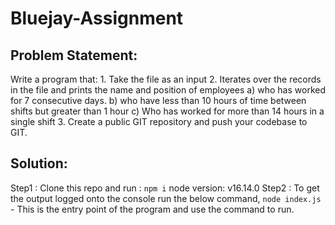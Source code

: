 # Bluejay-Assignment

## Problem Statement:
  Write a program that:
    1. Take the file as an input
    2. Iterates over the records in the file and prints the name and position of employees 
          a) who has worked for 7 consecutive days.
          b) who have less than 10 hours of time between shifts but greater than 1 hour
          c) Who has worked for more than 14 hours in a single shift
    3. Create a public GIT repository and push your codebase to GIT. 


## Solution:
  Step1 : Clone this repo and run : ```npm i```
          node version: v16.14.0
  Step2 : To get the output logged onto the console run the below command,
          ```node index.js``` - This is the entry point of the program and use the command to run.
